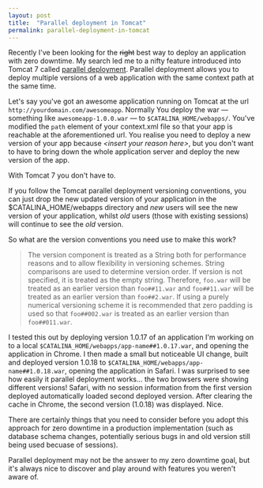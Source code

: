 ```yaml
---
layout: post
title:  "Parallel deployment in Tomcat"
permalink: parallel-deployment-in-tomcat
---
```


Recently I've been looking for the ~~right~~ best way to deploy an application with zero downtime. My search led me to a nifty feature introduced into Tomcat 7 called [parallel deployment](http://tomcat.apache.org/tomcat-7.0-doc/config/context.html#Parallel_deployment). Parallel deployment allows you to deploy multiple versions of a web application with the same context path at the same time.

Let's say you've got an awesome application running on Tomcat at the url `http://yourdomain.com/awesomeapp`. Normally You deploy the war — something like `awesomeapp-1.0.0.war` — to `$CATALINA_HOME/webapps/`. You've modified the `path` element of your context.xml file so that your app is reachable at the aforementioned url. You realise you need to deploy a new version of your app because *&lt;insert your reason here&gt;*, but you don't want to have to bring down the whole application server and deploy the new version of the app.

With Tomcat 7 you don't have to.

If you follow the Tomcat parallel deployment versioning conventions, you can just drop the new updated version of your application in the $CATALINA_HOME/webapps directory and *new* users will see the new version of your application, whilst *old* users (those with existing sessions) will continue to see the *old* version.

So what are the version conventions you need use to make this work?

> The version component is treated as a String both for performance reasons and to allow flexibility in versioning schemes. String comparisons are used to determine version order. If version is not specified, it is treated as the empty string. Therefore, `foo.war` will be treated as an earlier version than `foo##11.war` and `foo##11.war` will be treated as an earlier version than `foo##2.war`. If using a purely numerical versioning scheme it is recommended that zero padding is used so that `foo##002.war` is treated as an earlier version than `foo##011.war`.

I tested this out by deploying version 1.0.17 of an application I'm working on to a local `$CATALINA_HOME/webapps/app-name##1.0.17.war`, and opening the application in Chrome. I then made a small but noticeable UI change, built and deployed version 1.0.18 to `$CATALINA_HOME/webapps/app-name##1.0.18.war`, opening the application in Safari. I was surprised to see how easily it parallel deployment works... the two browsers were showing different versions! Safari, with no session information from the first version deployed automatically loaded second deployed version. After clearing the cache in Chrome, the second version (1.0.18) was displayed. Nice.

There are certainly things that you need to consider before you adopt this approach for zero downtime in a production implementation (such as database schema changes, potentially serious bugs in and old version still being used becuase of sessions).

Parallel deployment may not be the answer to my zero downtime goal, but it's always nice to discover and play around with features you weren't aware of.
